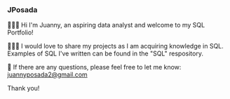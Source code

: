 ### JPosada
🙋🏻‍♀️ Hi I'm Juanny, an aspiring data analyst and welcome to my SQL Portfolio!
 
👩🏻‍💻 I would love to share my projects as I am acquiring knowledge in SQL. Examples of SQL I've written can be found in the "SQL" respository.

:email: If there are any questions, please feel free to let me know: juannyposada2@gmail.com

Thank you!

